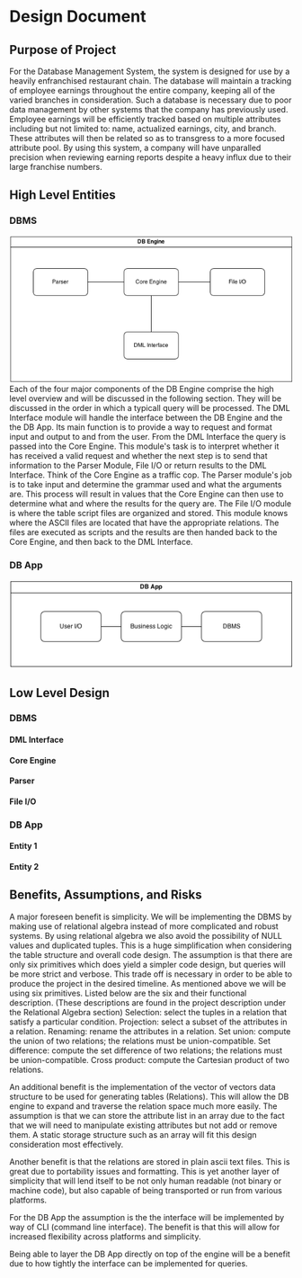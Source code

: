 Design Document
===============

## Purpose of Project

For the Database Management System, the system is designed for use by a heavily enfranchised restaurant chain. The database will maintain a tracking of employee earnings throughout the entire company, keeping all of the varied branches in consideration. Such a database is necessary due to poor data management by other systems that the company has previously used. Employee earnings will be efficiently tracked based on multiple attributes including but not limited to: name, actualized earnings, city, and branch. These attributes will then be related so as to transgress to a more focused attribute pool. By using this system, a company will have unparalled precision when reviewing earning reports despite a heavy influx due to their large franchise numbers.

## High Level Entities

### DBMS 

![DBMS high-level organization](img/DBMS.png)
Each of the four major components of the DB Engine comprise the high level overview and will be discussed in the following section. They will be discussed in the order in which a typicall query will be processed. The DML Interface module will handle the interface between the DB Engine and the the DB App. Its main function is to provide a way to request and format input and output to and from the user. From the DML Interface the query is passed into the Core Engine. This module's task is to interpret whether it has received a valid request and whether the next step is to send that information to the Parser Module, File I/O or return results to the DML Interface. Think of the Core Engine as a traffic cop. The Parser module's job is to take input and determine the grammar used and what the arguments are. This process will result in values that the Core Engine can then use to determine what and where the results for the query are. The File I/O module is where the table script files are organized and stored. This module knows where the ASCII files are located that have the appropriate relations. The files are executed as scripts and the results are then handed back to the Core Engine, and then back to the DML Interface.



### DB App

![DB App high-level organization](img/DBApp.png)

## Low Level Design

### DBMS

#### DML Interface


#### Core Engine


#### Parser


#### File I/O


### DB App

#### Entity 1

#### Entity 2

## Benefits, Assumptions, and Risks
A major foreseen benefit is simplicity. We will be implementing the DBMS by making use of relational algebra instead of more complicated and robust systems. By using relational algebra we also avoid the possibility of NULL values and duplicated tuples. This is a huge simplification when considering the table structure and overall code design. The assumption is that there are only six primitives which does yield a simpler code design, but queries will be more strict and verbose. This trade off is necessary in order to be able to produce the project in the desired timeline. As mentioned above we will be using six primitives. Listed below are the six and their functional description. (These descriptions are found in the project description under the Relational Algebra section)
Selection: select the tuples in a relation that satisfy a particular condition.
Projection: select a subset of the attributes in a relation.
Renaming: rename the attributes in a relation.
Set union: compute the union of two relations; the relations must be union-compatible.
Set difference: compute the set difference of two relations; the relations must be union-compatible.
Cross product: compute the Cartesian product of two relations.

An additional benefit is the implementation of the vector of vectors data structure to be used for generating tables (Relations). This will allow the DB engine to expand and traverse the relation space much more easily. The assumption is that we can store the attribute list in an array due to the fact that we will need to manipulate existing attributes but not add or remove them. A static storage structure such as an array will fit this design consideration most effectively. 

Another benefit is that the relations are stored in plain ascii text files. This is great due to portability issues and formatting. This is yet another layer of simplicity that will lend itself to be not only human readable (not binary or machine code), but also capable of being transported or run from various platforms.

For the DB App the assumption is the the interface will be implemented by way of CLI (command line interface). The benefit is that this will allow for increased flexibility across platforms and simplicity.

Being able to layer the DB App directly on top of the engine will be a benefit due to how tightly the interface can be implemented for queries.
